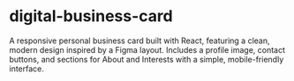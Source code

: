# digital-business-card
A responsive personal business card built with React, featuring a clean, modern design inspired by a Figma layout. Includes a profile image, contact buttons, and sections for About and Interests with a simple, mobile-friendly interface.
